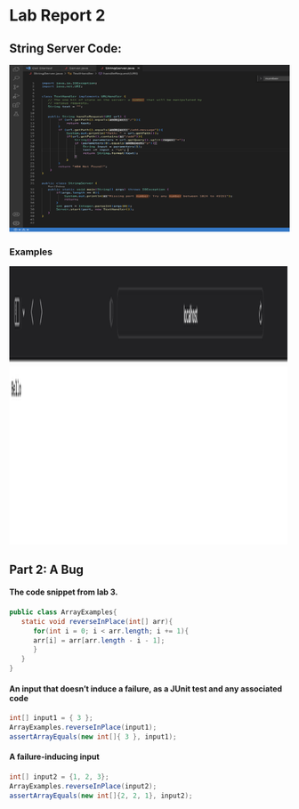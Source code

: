 # Lab Report 2 
## **String Server Code:**
<img src="L2_Code.png" width="600" height="300"/>

### **Examples** 
<img src="L2_s1.png" width="500" height="500"/>

## **Part 2: A Bug** 
#### The code snippet from lab 3. 
```java
public class ArrayExamples{
   static void reverseInPlace(int[] arr){
      for(int i = 0; i < arr.length; i += 1){
      arr[i] = arr[arr.length - i - 1]; 
      }
   }
}
```

#### An input that doesn’t induce a failure, as a JUnit test and any associated code
```java
int[] input1 = { 3 };
ArrayExamples.reverseInPlace(input1);
assertArrayEquals(new int[]{ 3 }, input1); 
```

#### A failure-inducing input 
```java
int[] input2 = {1, 2, 3};
ArrayExamples.reverseInPlace(input2);
assertArrayEquals(new int[]{2, 2, 1}, input2); 
```

